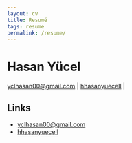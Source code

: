 ```yaml
---
layout: cv
title: Resumé
tags: resume
permalink: /resume/
---
```

# Hasan Yücel

<div id="webaddress">
<a href="mailto:yclhasan00@gmail.com">yclhasan00@gmail.com</a>
|
<i class="fa fa-github"></i> <a href="http://github.com/hhasanyuecell">hhasanyuecell</a>
|
</div>


<!--## Experience



## Education



## University Leadership & Involvement



## Projects


## Awards


## Technical

* Git

-->
## Links

* <i class="fa fa-envelope"></i> <a href="mailto:yclhasan00@gmail.com">yclhasan00@gmail.com</a><br/>
* <i class="fa fa-github"></i> <a href="http://github.com/hhasanyuecell">hhasanyuecell</a><br/>

<!-- ### Footer

Last updated: May 2013 -->
